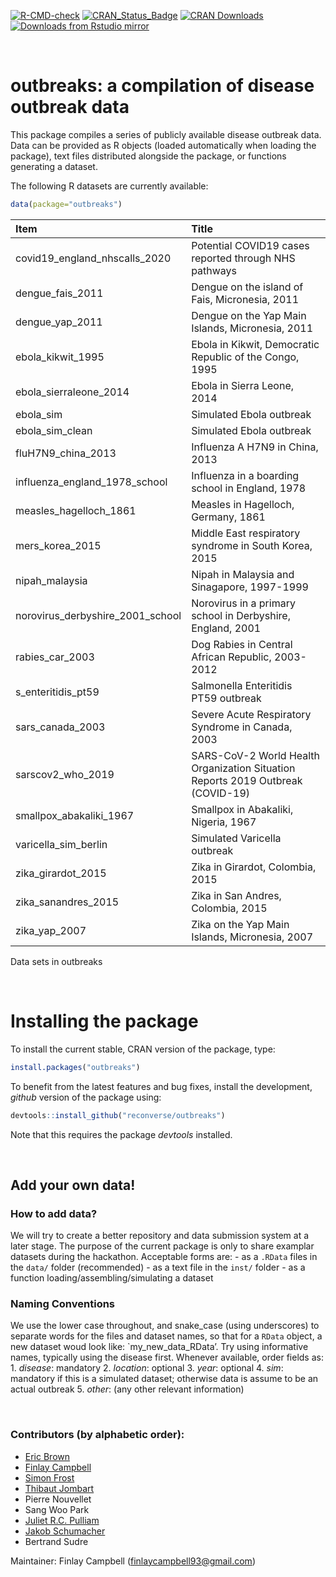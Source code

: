 
<!-- badges: start -->

[![R-CMD-check](https://github.com/reconverse/outbreaks/workflows/R-CMD-check/badge.svg)](https://github.com/reconverse/outbreaks/actions)
[![CRAN\_Status\_Badge](https://www.r-pkg.org/badges/version/outbreaks)](https://cran.r-project.org/package=outbreaks)
[![CRAN
Downloads](https://cranlogs.r-pkg.org/badges/outbreaks)](https://cran.r-project.org/package=outbreaks)
[![Downloads from Rstudio
mirror](https://cranlogs.r-pkg.org/badges/grand-total/outbreaks)](https://www.r-pkg.org/pkg/outbreaks)
<!-- badges: end -->

<br>

# outbreaks: a compilation of disease outbreak data

This package compiles a series of publicly available disease outbreak
data. Data can be provided as R objects (loaded automatically when
loading the package), text files distributed alongside the package, or
functions generating a dataset.

The following R datasets are currently available:

``` r
data(package="outbreaks")
```

| Item                                | Title                                                                           |
| :---------------------------------- | :------------------------------------------------------------------------------ |
| covid19\_england\_nhscalls\_2020    | Potential COVID19 cases reported through NHS pathways                           |
| dengue\_fais\_2011                  | Dengue on the island of Fais, Micronesia, 2011                                  |
| dengue\_yap\_2011                   | Dengue on the Yap Main Islands, Micronesia, 2011                                |
| ebola\_kikwit\_1995                 | Ebola in Kikwit, Democratic Republic of the Congo, 1995                         |
| ebola\_sierraleone\_2014            | Ebola in Sierra Leone, 2014                                                     |
| ebola\_sim                          | Simulated Ebola outbreak                                                        |
| ebola\_sim\_clean                   | Simulated Ebola outbreak                                                        |
| fluH7N9\_china\_2013                | Influenza A H7N9 in China, 2013                                                 |
| influenza\_england\_1978\_school    | Influenza in a boarding school in England, 1978                                 |
| measles\_hagelloch\_1861            | Measles in Hagelloch, Germany, 1861                                             |
| mers\_korea\_2015                   | Middle East respiratory syndrome in South Korea, 2015                           |
| nipah\_malaysia                     | Nipah in Malaysia and Sinagapore, 1997-1999                                     |
| norovirus\_derbyshire\_2001\_school | Norovirus in a primary school in Derbyshire, England, 2001                      |
| rabies\_car\_2003                   | Dog Rabies in Central African Republic, 2003-2012                               |
| s\_enteritidis\_pt59                | Salmonella Enteritidis PT59 outbreak                                            |
| sars\_canada\_2003                  | Severe Acute Respiratory Syndrome in Canada, 2003                               |
| sarscov2\_who\_2019                 | SARS-CoV-2 World Health Organization Situation Reports 2019 Outbreak (COVID-19) |
| smallpox\_abakaliki\_1967           | Smallpox in Abakaliki, Nigeria, 1967                                            |
| varicella\_sim\_berlin              | Simulated Varicella outbreak                                                    |
| zika\_girardot\_2015                | Zika in Girardot, Colombia, 2015                                                |
| zika\_sanandres\_2015               | Zika in San Andres, Colombia, 2015                                              |
| zika\_yap\_2007                     | Zika on the Yap Main Islands, Micronesia, 2007                                  |

Data sets in outbreaks

<br>

# Installing the package

To install the current stable, CRAN version of the package, type:

``` r
install.packages("outbreaks")
```

To benefit from the latest features and bug fixes, install the
development, *github* version of the package using:

``` r
devtools::install_github("reconverse/outbreaks")
```

Note that this requires the package *devtools* installed.

<br>

## Add your own data\!

### How to add data?

We will try to create a better repository and data submission system at
a later stage. The purpose of the current package is only to share
examplar datasets during the hackathon. Acceptable forms are: - as a
`.RData` files in the `data/` folder (recommended) - as a text file in
the `inst/` folder - as a function loading/assembling/simulating a
dataset

### Naming Conventions

We use the lower case throughout, and snake\_case (using underscores) to
separate words for the files and dataset names, so that for a `RData`
object, a new dataset woud look like: \`my\_new\_data\_RData’. Try using
informative names, typically using the disease first. Whenever
available, order fields as: 1. *disease*: mandatory 2. *location*:
optional 3. *year*: optional 4. *sim*: mandatory if this is a simulated
dataset; otherwise data is assume to be an actual outbreak 5. *other*:
(any other relevant information)

<br>

### Contributors (by alphabetic order):

  - [Eric Brown](https://github.com/eebrown)
  - [Finlay Campbell](https://github.com/finlaycampbell)
  - [Simon Frost](https://github.com/sdwfrost)
  - [Thibaut Jombart](https://github.com/thibautjombart)
  - Pierre Nouvellet
  - Sang Woo Park
  - [Juliet R.C. Pulliam](https://github.com/jrcpulliam)
  - [Jakob Schumacher](https://github.com/jakobschumacher)
  - Bertrand Sudre

Maintainer: Finlay Campbell (<finlaycampbell93@gmail.com>)
